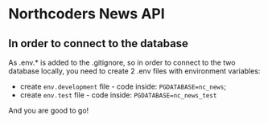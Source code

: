 # Northcoders News API

## In order to connect to the database

As .env.* is added to the .gitignore, so in order to connect to the two database locally, you need to create 2 .env files with environment variables:
* create ```env.development``` file - 
    code inside: ```PGDATABASE=nc_news```;
* create ```env.test``` file -
    code inside: ```PGDATABASE=nc_news_test```
    
And you are good to go!

